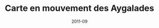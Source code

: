 ---
title: "Carte en mouvement des Aygalades"
summary: "Carte réal­isée lors d’une rési­dence à la Cité des arts de la rue et pub­liée dans un numéro spé­cial de la **Mar­seil­laise** sur le pat­ri­moine dans les quartiers nord, en sep­tem­bre 2011, à l’oc­ca­sion des journées européennes du patrimoine."
tags:
  - cité des arts de la rue
  - carte en mouvement
  - cartographie
  - aygalades
  - print
  - presse
date: 2011-09
external_link: https://mapper.fr/blog/carte-en-mouvement-aygalades/
---